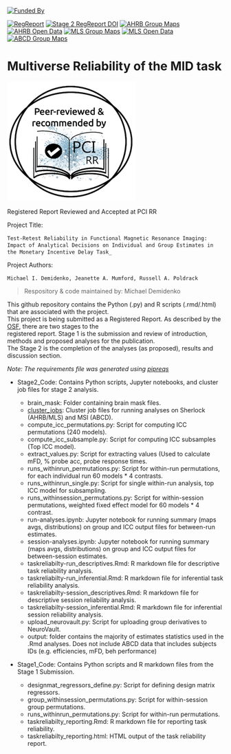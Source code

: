 [![Funded By](https://img.shields.io/badge/NIDA-F32%20DA055334--01A1-yellowgreen?style=plastic)](https://reporter.nih.gov/project-details/10525501)

[![RegReport](https://img.shields.io/badge/Stage_1-Registered_Report-red
)](https://doi.org/10.17605/OSF.IO/NQGEH)
[![Stage 2 RegReport DOI](https://img.shields.io/badge/DOI_Stage_2-Registered_Report_PCI_RR-blue
)](https://doi.org/10.1101/2024.03.19.585755)
[![AHRB Group Maps](https://img.shields.io/badge/AHRB_Group_Maps-NeuroVault-pink
)](https://identifiers.org/neurovault.collection:16605) 
[![AHRB Open Data](https://img.shields.io/badge/AHRB_Open_Data-OpenNeuro-pink
)](https://doi.org/10.18112/openneuro.ds005012.v1.0.1)
[![MLS Group Maps](https://img.shields.io/badge/MLS_Group_Maps-NeuroVault-orange
)](https://identifiers.org/neurovault.collection:16606)
[![MLS Open Data](https://img.shields.io/badge/MLS_Open_Data-OpenNeuro-orange
)](https://doi.org/10.18112/openneuro.ds005027.v1.0.1)
[![ABCD Group Maps](https://img.shields.io/badge/ABCD_Group_Maps-NeuroVault-black
)](https://identifiers.org/neurovault.collection:17171)


# Multiverse Reliability of the MID task

![Description of Image](Stage2_Code/badge_PCI_RR.png)

Registered Report Reviewed and Accepted at PCI RR

Project  Title: 

    Test-Retest Reliability in Functional Magnetic Resonance Imaging: Impact of Analytical Decisions on Individual and Group Estimates in the Monetary Incentive Delay Task_

Project Authors: 
    
    Michael I. Demidenko, Jeanette A. Mumford, Russell A. Poldrack

> Respository & code maintained by: Michael Demidenko
 

 
This github repository contains the Python (.py) and R scripts (.rmd/.html) that are associated with the project. \
This project is being submitted as a Registered Report. As described by the [OSF](https://doi.org/10.17605/OSF.IO/NQGEH), there are two stages to the \
registered report. Stage 1 is the submission and review of introduction, methods and proposed analyses for the publication.\
The Stage 2 is the completion of the analyses (as proposed), results and discussion section.

*Note: The requirements file was generated using [pipreqs](https://github.com/bndr/pipreqs)*

- Stage2_Code: Contains Python scripts, Jupyter notebooks, and cluster job files for stage 2 analysis.
  - brain_mask: Folder containing brain mask files.
  - [cluster_jobs](Stage2_Code/cluster_jobs/README.md): Cluster job files for running analyses on Sherlock (AHRB/MLS) and MSI (ABCD).
  - compute_icc_permutations.py: Script for computing ICC permutations (240 models).
  - compute_icc_subsample.py: Script for computing ICC subsamples (Top ICC model).
  - extract_values.py: Script for extracting values (Used to calculate mFD, % probe acc, probe response times.
  - runs_withinrun_permutations.py: Script for within-run permutations, for each individual run 60 models * 4 contrasts.
  - runs_withinrun_single.py: Script for single within-run analysis, top ICC model for subsampling.
  - runs_withinsession_permutations.py: Script for within-session permutations, weighted fixed effect model for 60 models * 4 contrast.
  - run-analyses.ipynb: Jupyter notebook for running summary (maps avgs, distributions) on group and ICC output files for between-run estimates.
  - session-analyses.ipynb: Jupyter notebook for running summary (maps avgs, distributions) on group and ICC output files for between-session estimates.
  - taskreliabilty-run_descriptives.Rmd: R markdown file for descriptive task reliability analysis.
  - taskreliabilty-run_inferential.Rmd: R markdown file for inferential task reliability analysis.
  - taskreliabilty-session_descriptives.Rmd: R markdown file for descriptive session reliability analysis.
  - taskreliabilty-session_inferential.Rmd: R markdown file for inferential session reliability analysis.
  - upload_neurovault.py: Script for uploading group derivatives to NeuroVault.
  - output: folder contains the majority of estimates statistics used in the .Rmd analyses. Does not include ABCD data that includes subjects IDs (e.g. efficiencies, mFD, beh performance)

- Stage1_Code: Contains Python scripts and R markdown files from the Stage 1 Submission.
  - designmat_regressors_define.py: Script for defining design matrix regressors.
  - group_withinsession_permutations.py: Script for within-session group permutations.
  - runs_withinrun_permutations.py: Script for within-run permutations.
  - taskreliabilty_reporting.Rmd: R markdown file for reporting task reliability.
  - taskreliabilty_reporting.html: HTML output of the task reliability report.
